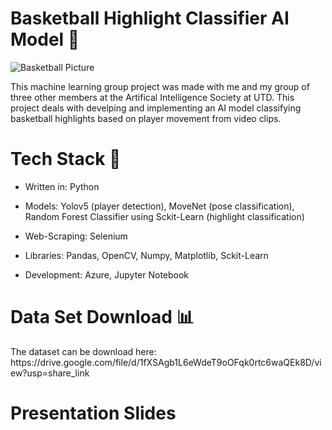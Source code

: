 <h1>Basketball Highlight Classifier AI Model 🏀</h1>

<img src='https://www.icegif.com/wp-content/uploads/2022/06/icegif-658.gif' alt='Basketball Picture'>

This machine learning group project was made with me and my group of three other members at the Artifical Intelligence Society at UTD. This project deals with develping and implementing an AI model classifying basketball highlights based on player movement from video clips. 

<h1>Tech Stack 💼</h1>

- Written in: Python

- Models: Yolov5 (player detection), MoveNet (pose classification), Random Forest Classifier using Sckit-Learn (highlight classification)
  
- Web-Scraping: Selenium 

- Libraries: Pandas, OpenCV, Numpy, Matplotlib, Sckit-Learn
  
- Development: Azure, Jupyter Notebook

<h1>Data Set Download 📊</h1>
The dataset can be download here: https://drive.google.com/file/d/1fXSAgb1L6eWdeT9oOFqk0rtc6waQEk8D/view?usp=share_link

<h1>Presentation Slides</h1>

